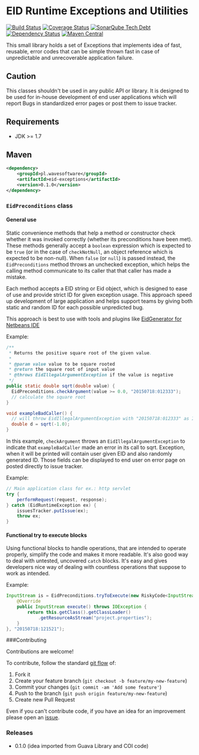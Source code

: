 # EID Runtime Exceptions and Utilities

[![Build Status](https://travis-ci.org/wavesoftware/java-eid-exceptions.svg?branch=master)](https://travis-ci.org/wavesoftware/java-eid-exceptions) [![Coverage Status](https://coveralls.io/repos/wavesoftware/java-eid-exceptions/badge.svg?branch=master&service=github)](https://coveralls.io/github/wavesoftware/java-eid-exceptions?branch=master) [![SonarQube Tech Debt](https://img.shields.io/sonar/http/sonar-ro.wavesoftware.pl/pl.wavesoftware:eid-exceptions/tech_debt.svg)](http://sonar-ro.wavesoftware.pl/dashboard/index/2600) [![Dependency Status](https://www.versioneye.com/user/projects/55aafc74306535001b000440/badge.svg?style=flat)](https://www.versioneye.com/user/projects/55aafc74306535001b000440) [![Maven Central](https://img.shields.io/maven-central/v/pl.wavesoftware/eid-exceptions.svg)](http://search.maven.org/#search%7Cga%7C1%7Cg%3A%22pl.wavesoftware%22%20AND%20a%3A%22eid-exceptions%22)

This small library holds a set of Exceptions that implements idea of fast, reusable, error codes that can be simple thrown fast in case of unpredictable and unrecoverable application failure.

## Caution

This classes shouldn't be used in any public API or library. It is designed to be used for in-house development of end user applications which will report Bugs in standardized error pages or post them to issue tracker.

## Requirements

* JDK >= 1.7

## Maven

```xml
<dependency>
    <groupId>pl.wavesoftware</groupId>
    <artifactId>eid-exceptions</artifactId>
    <version>0.1.0</version>
</dependency>
```

### `EidPreconditions` class

#### General use

Static convenience methods that help a method or constructor check whether it was invoked correctly (whether its preconditions have been met). These methods generally accept a `boolean` expression which is expected to be `true` (or in the case of `checkNotNull`, an object reference which is expected to be non-null). When `false` (or `null`) is passed instead, the `EidPreconditions` method throws an unchecked exception, which helps the calling method communicate to its caller that that caller has made a mistake.

Each method accepts a EID string or Eid object, which is designed to ease of use and provide strict ID for given exception usage. This approach speed up development of large application and helps support teams by giving both static and random ID for each possible unpredicted bug.

This approach is best to use with tools and plugins like [EidGenerator for Netbeans IDE](http://plugins.netbeans.org/plugin/53137/exception-id-eid-generator)

Example:

```java
/**
 * Returns the positive square root of the given value.
 * 
 * @param value value to be square rooted
 * @return the square root of input value
 * @throws EidIllegalArgumentException if the value is negative
 */
public static double sqrt(double value) {
  EidPreconditions.checkArgument(value >= 0.0, "20150718:012333");
  // calculate the square root
}

void exampleBadCaller() {
  // will throw EidIllegalArgumentException with "20150718:012333" as ID
  double d = sqrt(-1.0);
}
```
 
In this example, `checkArgument` throws an `EidIllegalArgumentException` to indicate that `exampleBadCaller` made an error in its call to sqrt. Exception, when it will be printed will contain user given EID and also randomly generated ID. Those fields can be displayed to end user on error page on posted directly to issue tracker.

Example:

```java
// Main application class for ex.: http servlet
try {
    performRequest(request, response);
} catch (EidRuntimeException ex) {
    issuesTracker.putIssue(ex);
    throw ex;
}
```
 
#### Functional try to execute blocks
 
Using functional blocks to handle operations, that are intended to operate properly, simplify the code and makes it more readable. It's also good way to deal with untested, uncovered `catch` blocks. It's easy and gives developers nice way of dealing with countless operations that suppose to work as intended.

Example:

```java
InputStream is = EidPreconditions.tryToExecute(new RiskyCode<InputStream>() {
    @Override
    public InputStream execute() throws IOException {
        return this.getClass().getClassLoader()
            .getResourceAsStream("project.properties");
    }
}, "20150718:121521");
```

###Contributing

Contributions are welcome!

To contribute, follow the standard [git flow](http://danielkummer.github.io/git-flow-cheatsheet/) of:

1. Fork it
1. Create your feature branch (`git checkout -b feature/my-new-feature`)
1. Commit your changes (`git commit -am 'Add some feature'`)
1. Push to the branch (`git push origin feature/my-new-feature`)
1. Create new Pull Request

Even if you can't contribute code, if you have an idea for an improvement please open an [issue](https://github.com/wavesoftware/java-eid-exceptions/issues).

### Releases

- 0.1.0 (idea imported from Guava Library and COI code)
